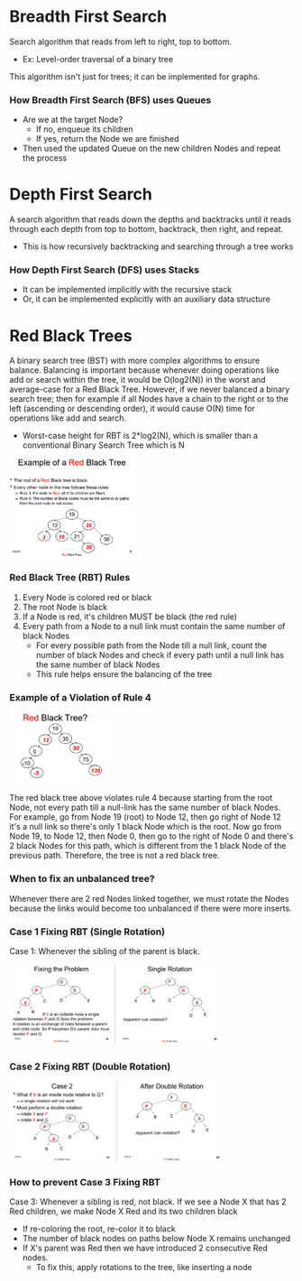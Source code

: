 # Breadth First Search
Search algorithm that reads from left to right, top to bottom.
- Ex: Level-order traversal of a binary tree

This algorithm isn't just for trees; it can be implemented for graphs.

### How Breadth First Search (BFS) uses Queues
- Are we at the target Node?
	- If no, enqueue its children
	- If yes, return the Node we are finished
- Then used the updated Queue on the new children Nodes and repeat the process

# Depth First Search
A search algorithm that reads down the depths and backtracks until it reads
through each depth from top to bottom, backtrack, then right, and repeat.
- This is how recursively backtracking and searching through a tree works

### How Depth First Search (DFS) uses Stacks
- It can be implemented implicitly with the recursive stack
- Or, it can be implemented explicitly with an auxiliary data structure

# Red Black Trees
A binary search tree (BST) with more complex algorithms to ensure balance. Balancing is important because whenever doing operations like add or search within the tree, it would be O(log2(N)) in the worst and average-case for a Red Black Tree. However, if we never balanced a binary search tree; then for example if all Nodes have a chain to the right or to the left (ascending or descending order), it would cause O(N) time for operations like add and search.
- Worst-case height for RBT is 2*log2(N), which is smaller than a conventional Binary Search Tree which is N

<img src="images/rbt_example.png" height="45%" width="45%"></img>

### Red Black Tree (RBT) Rules
1. Every Node is colored red or black
2. The root Node is black
3. If a Node is red, it's children MUST be black (the red rule)
4. Every path from a Node to a null link must contain the same number of black Nodes
	- For every possible path from the Node till a null link, count the number of black Nodes and check if every path until a null link has the same number of black Nodes
	- This rule helps ensure the balancing of the tree
	
### Example of a Violation of Rule 4
<img src="images/non_rbt_example.png" height="35%" width="35%"></img>

The red black tree above violates rule 4 because starting from the root Node, not every path till a null-link has the same number of black Nodes. For example, go from Node 19 (root) to Node 12, then go right of Node 12 it's a null link so there's only 1 black Node which is the root. Now go from Node 19, to Node 12, then Node 0, then go to the right of Node 0 and there's 2 black Nodes for this path, which is different from the 1 black Node of the previous path. Therefore, the tree is not a red black tree.

### When to fix an unbalanced tree?
Whenever there are 2 red Nodes linked together, we must rotate the Nodes because the links would become too unbalanced if there were more inserts.

### Case 1 Fixing RBT (Single Rotation)
Case 1: Whenever the sibling of the parent is black.

<img src="images/case1_fixing_rbt.png" height="75%" width="75%"></img>

### Case 2 Fixing RBT (Double Rotation)
<img src="images/case2_fixing_rbt.png" height="75%" width="75%"></img>

### How to prevent Case 3 Fixing RBT
Case 3: Whenever a sibling is red, not black.
If we see a Node X that has 2 Red children, we make Node X Red and its two children black
- If re-coloring the root, re-color it to black
- The number of black nodes on paths below Node X remains
unchanged
- If X's parent was Red then we have introduced 2
consecutive Red nodes.
	- To fix this, apply rotations to the tree, like inserting a node
